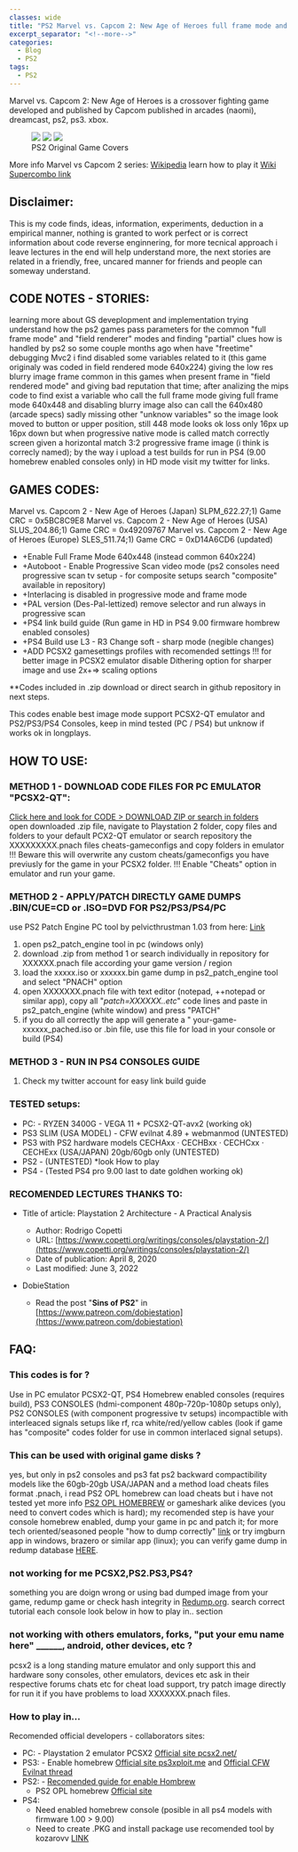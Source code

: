 ```yaml
---
classes: wide
title: "PS2 Marvel vs. Capcom 2: New Age of Heroes full frame mode and PS2 > PS4 test build guide"
excerpt_separator: "<!--more-->"
categories:
  - Blog
  - PS2
tags:
  - PS2
---
```


Marvel vs. Capcom 2: New Age of Heroes is a crossover fighting game developed and published by Capcom published in arcades (naomi), dreamcast, ps2, ps3. xbox.

<!--more-->

<figure class="third">
<a href="/gamepatches-blog/assets/images/mvc2-jp.jpg"><img src="/gamepatches-blog/assets/images/mvc2-jp.jpg"></a>
<a href="/gamepatches-blog/assets/images/mvc2-eu.jpg"><img src="/gamepatches-blog/assets/images/mvc2-eu.jpg"></a>
<a href="/gamepatches-blog/assets/images/mvc2-us.jpg"><img src="/gamepatches-blog/assets/images/mvc2-us.jpg"></a>
	<figcaption>PS2 Original Game Covers</figcaption>
</figure>

More info Marvel vs Capcom 2 series: [Wikipedia](https://en.wikipedia.org/wiki/Marvel_vs._Capcom_2:_New_Age_of_Heroes) 
learn how to play it [Wiki Supercombo link](https://wiki.supercombo.gg/w/Marvel_vs_Capcom_2)

## Disclaimer:
This is my code finds, ideas, information, experiments, deduction in a empirical manner, nothing is granted to work perfect or is correct information about code reverse enginnering, for more tecnical approach i leave lectures in the end will help understand more, the next stories are related in a friendly, free, uncared manner for friends and people can someway understand. 

## CODE NOTES - STORIES:
learning more about GS deveplopment and implementation trying understand how the ps2 games pass parameters for the common "full frame mode" and "field renderer" modes and finding "partial" clues how is handled by ps2 so some couple months ago when have "freetime" debugging Mvc2 i find disabled some variables related to it (this game originaly was coded in field rendered mode 640x224) giving the low res blurry image frame common in this games when present frame in "field rendered mode" and giving bad reputation that time; after analizing the mips code to find exist a variable who call the full frame mode giving full frame mode 640x448 and disabling blurry image also can call the 640x480 (arcade specs) sadly missing other "unknow variables" so the image look moved to button or upper position, still 448 mode looks ok loss only 16px up 16px down but when progressive native mode is called match correctly screen given a horizontal match 3:2 progressive frame image (i think is correcly named); by the way i upload a test builds for run in PS4 (9.00 homebrew enabled consoles only) in HD mode visit my twitter for links.


## GAMES CODES:
Marvel vs. Capcom 2 - New Age of Heroes (Japan) SLPM_622.27;1) Game CRC = 0x5BC8C9E8 
Marvel vs. Capcom 2 - New Age of Heroes (USA) SLUS_204.86;1) Game CRC = 0x49209767 
Marvel vs. Capcom 2 - New Age of Heroes (Europe) SLES_511.74;1) Game CRC = 0xD14A6CD6 (updated) 

- +Enable Full Frame Mode 640x448 (instead common 640x224)
- +Autoboot - Enable Progressive Scan video mode (ps2 consoles need progressive scan tv setup - for composite setups search "composite" available in repository)
- +Interlacing is disabled in progressive mode and frame mode
- +PAL version (Des-Pal-lettized) remove selector and run always in progressive scan
- +PS4 link build guide (Run game in HD in PS4 9.00 firmware hombrew enabled consoles)
- +PS4 Build use L3 - R3 Change soft - sharp mode (negible changes)
- +ADD PCSX2 gamesettings profiles with recomended settings
!!! for better image in PCSX2 emulator disable Dithering option for sharper image and use 2x+=> scaling options

**Codes included in .zip download or direct search in github repository in next steps.

This codes enable best image mode support PCSX2-QT emulator and PS2/PS3/PS4 Consoles, keep in mind tested (PC / PS4) but unknow if works ok in longplays.

## HOW TO USE:

### METHOD 1 - DOWNLOAD CODE FILES FOR PC EMULATOR "PCSX2-QT":
[Click here and look for CODE > DOWNLOAD ZIP or search in folders](https://github.com/felixthecat1970/gamepatches)  
open downloaded .zip file, navigate to Playstation 2 folder, copy files and folders to your default PCX2-QT emulator or search repository the XXXXXXXXX.pnach files cheats-gameconfigs and copy folders in emulator
!!! Beware this will overwrite any custom cheats/gameconfigs you have previusly for the game in your PCSX2 folder. !!! 
Enable "Cheats" option in emulator and run your game.

### METHOD 2 - APPLY/PATCH DIRECTLY GAME DUMPS .BIN/CUE=CD or .ISO=DVD FOR PS2/PS3/PS4/PC  
use PS2 Patch Engine PC tool by pelvicthrustman 1.03 from here: [Link](https://www.psx-place.com/resources/ps2-patch-engine-by-pelvicthrustman.694/)  
1. open ps2_patch_engine tool in pc (windows only)
2. download .zip from method 1 or search individually in repository for XXXXXX.pnach file according your game version / region
3. load the xxxxx.iso or xxxxxx.bin game dump in ps2_patch_engine tool and select "PNACH" option
4. open XXXXXXX.pnach file with text editor (notepad, ++notepad or similar app), copy all "*patch=XXXXXX..etc*" code lines and paste in ps2_patch_engine (white window) and press "PATCH"
5. if you do all correctly the app will generate a " your-game-xxxxxx_pached.iso or .bin file, use this file for load in your console or build (PS4)

### METHOD 3 - RUN IN PS4 CONSOLES GUIDE
1. Check my twitter account for easy link build guide

### TESTED setups:
- PC: - RYZEN 3400G - VEGA 11 + PCSX2-QT-avx2 (working ok)
- PS3 SLIM (USA MODEL) - CFW evilnat 4.89 + webmanmod (UNTESTED)
- PS3 with PS2 hardware models CECHAxx · CECHBxx · CECHCxx · CECHExx (USA/JAPAN) 20gb/60gb only (UNTESTED)
- PS2 - (UNTESTED) *look How to play
- PS4 - (Tested PS4 pro 9.00 last to date goldhen working ok)

### RECOMENDED LECTURES THANKS TO:
- Title of article: Playstation 2 Architecture - A Practical Analysis
  - Author: Rodrigo Copetti
  - URL: [https://www.copetti.org/writings/consoles/playstation-2/](https://www.copetti.org/writings/consoles/playstation-2/)
  - Date of publication: April 8, 2020
  - Last modified: June 3, 2022
	
- DobieStation 
  - Read the post "**Sins of PS2**" in [https://www.patreon.com/dobiestation](https://www.patreon.com/dobiestation)

## FAQ:

### This codes is for ? 
Use in PC emulator PCSX2-QT, PS4 Homebrew enabled consoles (requires build), PS3 CONSOLES (hdmi-component 480p-720p-1080p setups only), PS2 CONSOLES (with component progressive tv setups) incompactible with interleaced signals setups like rf, rca white/red/yellow cables (look if game has "composite" codes folder for use in common interlaced signal setups).

### This can be used with original game disks ?
yes, but only in ps2 consoles and ps3 fat ps2 backward compactibility models like the 60gb-20gb USA/JAPAN and a method load cheats files format .pnach, i read PS2 OPL homebrew can load cheats but i have not tested yet more info [PS2 OPL HOMEBREW](https://github.com/ps2homebrew/Open-PS2-Loader) or gameshark alike devices (you need to convert codes which is hard); my recomended step is have your console homebrew enabled, dump your game in pc and patch it; for more tech oriented/seasoned people "how to dump correctly" [link](http://wiki.redump.org/index.php?title=Dumping_Guides) or try imgburn app in windows, brazero or similar app (linux); you can verify game dump in redump database [HERE](http://redump.org/discs/system/ps2/).

### not working for me PCSX2,PS2.PS3,PS4?
something you are doign wrong or using bad dumped image from your game, redump game or check hash integrity in [Redump.org](http://redump.org/discs/system/ps2/).
search correct tutorial each console look below in how to play in.. section

### not working with others emulators, forks, "put your emu name here" ______, android, other devices, etc ?
pcsx2 is a long standing mature emulator and only support this and hardware sony consoles, other emulators, devices etc ask in their respective forums chats etc for cheat load support, try patch image directly for run it if you have problems to load XXXXXXX.pnach files. 

### How to play in...
Recomended official developers - collaborators sites:
- PC: - Playstation 2 emulator PCSX2 [Official site pcsx2.net/](https://pcsx2.net/)
- PS3: - Enable homebrew [Official site ps3xploit.me](https://www.ps3xploit.me/) and [Official CFW Evilnat thread](https://www.psx-place.com/threads/4-89-evilnat-cfw-w-cobra-v8-3-cex-nobd-nobt-builds.37272/)
- PS2: - [Recomended guide for enable Hombrew](https://www.psx-place.com/threads/tutorial-the-great-ps2-aio-guide.30219/)
	- PS2 OPL homebrew [Official site](https://github.com/ps2homebrew/Open-PS2-Loader)
- PS4:
	- Need enabled homebrew console (posible in all ps4 models with firmware 1.00 > 9.00)
	- Need to create .PKG and install package use recomended tool by kozarovv [LINK](https://www.psx-place.com/threads/release-ps2-fpkg-0-6-by-jabu-new-tool-to-convert-ps2-games-for-ps4.30350/)